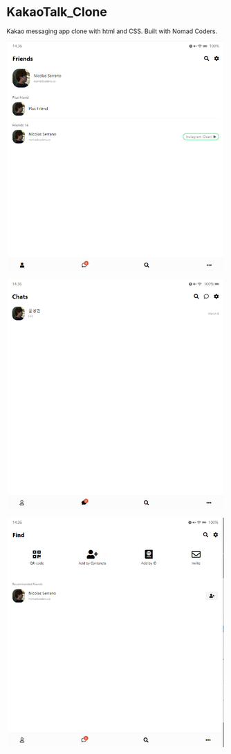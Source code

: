 # KakaoTalk_Clone
Kakao messaging app clone with html and CSS. Built with Nomad Coders.

<p align="center">
  <img src="Kakao 1.PNG" width="500" title="hover text">
</p>
<p align="center">
  <img src="Kakao 2.PNG" width="500" title="hover text">
</p>
<p align="center">
  <img src="Kakao 3.PNG" width="500" title="hover text">
</p>
